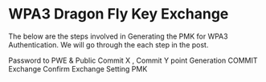 # WPA3 Dragon Fly Key Exchange

The below are the steps involved in Generating the PMK for WPA3 Authentication. We will go through the each step in the post.

Password to PWE & Public Commit X , Commit Y point Generation
COMMIT Exchange
Confirm Exchange
Setting PMK